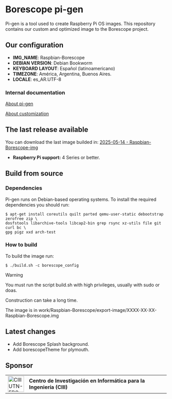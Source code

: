 # Borescope pi-gen
Pi-gen is a tool used to create Raspberry Pi OS images. This repository contains our custom and optimized image to the Borescope project.
## Our configuration

* **IMG_NAME**: Raspbian-Borescope
* **DEBIAN VERSION**: Debian Bookworm
* **KEYBOARD LAYOUT**: Español (latinoamericano)
* **TIMEZONE**: América, Argentina, Buenos Aires.
* **LOCALE**: es_AR.UTF-8

### Internal documentation
[About pi-gen](./README_PI_GEN.md)

[About customization](./README_CUSTOMIZATION.md)

## The last release available
You can download the last image builded in:
[2025-05-14 - Raspbian-Borescope-img](https://drive.google.com/file/d/1vMCnVDvt-AWYYgLDjjlsbWwxDNs12k-S/view)
* **Raspberry Pi support:** 4 Series or better.
## Build from source

### Dependencies
Pi-gen runs on Debian-based operating systems. To install the required dependencies you should run:

```
$ apt-get install coreutils quilt parted qemu-user-static debootstrap zerofree zip \
dosfstools libarchive-tools libcap2-bin grep rsync xz-utils file git curl bc \
gpg pigz xxd arch-test

```

### How to build
To build the image run:

```
$ ./build.sh -c borescope_config
```
>[!WARNING]
> You must run the script build.sh with high privileges, usually with sudo or doas.
>
> Construction can take a long time.

The image is in work/Raspbian-Borescope/export-image/XXXX-XX-XX-Raspbian-Borescope.img

## Latest changes
* Add Borescope Splash background.
* Add borescopeTheme for plymouth.
## Sponsor

<table>
  <tr>
    <td>
      <a href="https://ciii.frc.utn.edu.ar/wiki/">
        <img src="https://avatars.githubusercontent.com/u/33964965?v=4" alt="CIII UTN-FRC" height="50px"/>
      </a>
    </td>
    <td>
      <strong>Centro de Investigación en Informática para la Ingeniería (CIII)</strong>
    </td>
  </tr>
</table>
